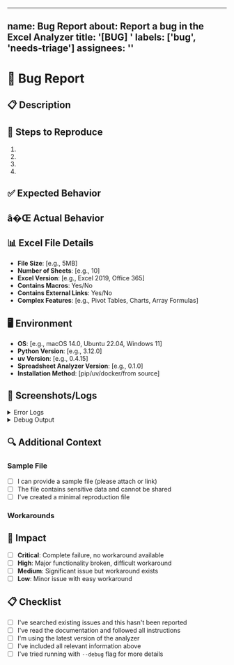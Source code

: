 ______________________________________________________________________

## name: Bug Report about: Report a bug in the Excel Analyzer title: '[BUG] ' labels: ['bug', 'needs-triage'] assignees: ''

# 🐛 Bug Report

## 📋 Description

<!-- A clear and concise description of what the bug is -->

## 🔄 Steps to Reproduce

1.
1.
1.
1.

## ✅ Expected Behavior

<!-- What you expected to happen -->

## â�Œ Actual Behavior

<!-- What actually happened -->

## 📊 Excel File Details

- **File Size**: [e.g., 5MB]
- **Number of Sheets**: [e.g., 10]
- **Excel Version**: [e.g., Excel 2019, Office 365]
- **Contains Macros**: Yes/No
- **Contains External Links**: Yes/No
- **Complex Features**: [e.g., Pivot Tables, Charts, Array Formulas]

## 🖥️ Environment

- **OS**: [e.g., macOS 14.0, Ubuntu 22.04, Windows 11]
- **Python Version**: [e.g., 3.12.0]
- **uv Version**: [e.g., 0.4.15]
- **Spreadsheet Analyzer Version**: [e.g., 0.1.0]
- **Installation Method**: [pip/uv/docker/from source]

## 📸 Screenshots/Logs

<!-- If applicable, add screenshots or error logs -->

<details>
<summary>Error Logs</summary>

```
<!-- Paste error logs here -->
```

</details>

<details>
<summary>Debug Output</summary>

```
<!-- Run with --debug flag and paste output here -->
```

</details>

## 🔍 Additional Context

<!-- Add any other context about the problem here -->

### Sample File

<!-- If possible, provide a minimal Excel file that reproduces the issue -->

- [ ] I can provide a sample file (please attach or link)
- [ ] The file contains sensitive data and cannot be shared
- [ ] I've created a minimal reproduction file

### Workarounds

<!-- Any temporary workarounds you've found -->

## 🎯 Impact

<!-- Mark the severity of this bug -->

- [ ] **Critical**: Complete failure, no workaround available
- [ ] **High**: Major functionality broken, difficult workaround
- [ ] **Medium**: Significant issue but workaround exists
- [ ] **Low**: Minor issue with easy workaround

## 📋 Checklist

<!-- Please check all that apply -->

- [ ] I've searched existing issues and this hasn't been reported
- [ ] I've read the documentation and followed all instructions
- [ ] I'm using the latest version of the analyzer
- [ ] I've included all relevant information above
- [ ] I've tried running with `--debug` flag for more details
